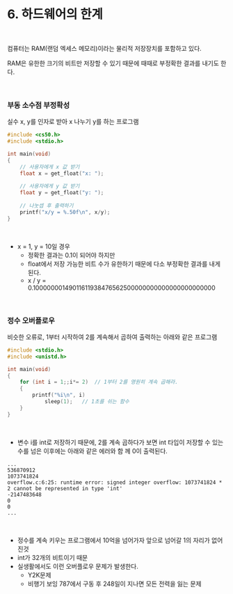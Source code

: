 # 6. 하드웨어의 한계

<br/>

컴퓨터는 RAM(랜덤 엑세스 메모리)이라는 물리적 저장장치를 포함하고 있다.

RAM은 유한한 크기의 비트만 저장할 수 있기 때문에 때때로 부정확한 결과를 내기도 한다.



<br/>

### 부동 소수점 부정확성

실수 x, y를 인자로 받아 x 나누기 y를 하는 프로그램

```c
#include <cs50.h>
#include <stdio.h>

int main(void)
{
    // 사용자에게 x 값 받기
    float x = get_float("x: ");
    
    // 사용자에게 y 값 받기
    float y = get_float("y: ");
    
    // 나눗셉 후 출력하기
    printf("x/y = %.50f\n", x/y);
}
```



<br/>

- x = 1, y = 10일 경우
  - 정확한 결과는 0.1이 되어야 하지만
  - float에서 저장 가능한 비트 수가 유한하기 때문에 다소 부정확한 결과를 내게 된다.
  - x / y =  0.10000000149011611938476562500000000000000000000000



<br/>

### 정수 오버플로우

비슷한 오류로, 1부터 시작하여 2를 계속해서 곱하여 출력하는 아래와 같은 프로그램

```c
#include <stdio.h>
#include <unistd.h>

int main(void)
{
    for (int i = 1;;i*= 2)	// 1부터 2를 영원히 계속 곱해라.
    {
        printf("%i\n", i)
            sleep(1);	// 1초를 쉬는 함수
    }
}
```



<br/>

- 변수 i를 int로 저장하기 때문에, 2를 계속 곱하다가 보면 int 타입이 저장할 수 있는 수를 넘은 이후에는 아래와 같은 에러와 함 께 0이 출력된다.

````
...
536870912
1073741824
overflow.c:6:25: runtime error: signed integer overflow: 1073741824 * 2 cannot be represented in type 'int'
-2147483648
0
0
...
````



<br/>

- 정수를 계속 키우는 프로그램에서 10억을 넘어가자 앞으로 넘어갈 1의 자리가 없어진것
- int가 32개의 비트이기 때문
- 실생활에서도 이런 오버플로우 문제가 발생한다.
  - Y2K문제
  - 비행기 보잉 787에서 구동 후 248일이 지나면 모든 전력을 잃는 문제





<br/><br/>